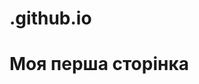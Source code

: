 # .github.io
<!doctype html>

<html>

<head>

<meta charset="utf-8">

<title>Юрчак Ірина</title>

</head>

<body>

<h1>Моя перша сторінка</h1>

</body>

</html>

